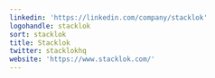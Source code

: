 ```yaml
---
linkedin: 'https://linkedin.com/company/stacklok'
logohandle: stacklok
sort: stacklok
title: Stacklok
twitter: stacklokhq
website: 'https://www.stacklok.com/'
---
```

